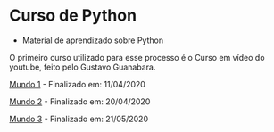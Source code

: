 # Curso de Python
 - Material de aprendizado sobre Python
 
 O primeiro curso utilizado para esse processo é o Curso em vídeo do youtube, feito pelo Gustavo Guanabara. 

[Mundo 1](https://www.youtube.com/watch?v=S9uPNppGsGo&list=PLHz_AreHm4dlKP6QQCekuIPky1CiwmdI6) - Finalizado em: 11/04/2020<p></p>


[Mundo 2](https://www.youtube.com/watch?v=nJkVHusJp6E&list=PLHz_AreHm4dk_nZHmxxf_J0WRAqy5Czye) - Finalizado em: 20/04/2020<p></p>


[Mundo 3](https://www.youtube.com/watch?v=0LB3FSfjvao&list=PLHz_AreHm4dksnH2jVTIVNviIMBVYyFnH) - Finalizado em: 21/05/2020<p></p>

